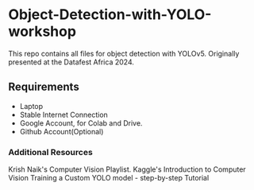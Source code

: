 # Object-Detection-with-YOLO-workshop
This repo contains all files for object detection with YOLOv5. Originally presented at the Datafest Africa 2024. 

## Requirements 
- Laptop
- Stable Internet Connection
- Google Account, for Colab and Drive. 
- Github Account(Optional)

### Additional Resources
Krish Naik's Computer Vision Playlist.
Kaggle's Introduction to Computer Vision 
Training a Custom YOLO model - step-by-step Tutorial

